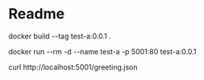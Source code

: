 # Readme

docker build --tag test-a:0.0.1 .

docker run --rm -d --name test-a -p 5001:80 test-a:0.0.1

curl http://localhost:5001/greeting.json